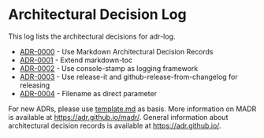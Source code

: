 # Architectural Decision Log

This log lists the architectural decisions for adr-log.

<!-- adrlog -- Regenerate the content by using "adr-log -i". You can install it via "npm install -g adr-log" -->

- [ADR-0000](0000-use-markdown-architectural-decision-records.md) - Use Markdown Architectural Decision Records
- [ADR-0001](0001-extend-markdown-toc.md) - Extend markdown-toc
- [ADR-0002](0002-use-console-stamp-as-logging-framework.md) - Use console-stamp as logging framework
- [ADR-0003](0003-use-release-it-and-github-release-from-changelog-as-release-tooling.md) - Use release-it and github-release-from-changelog for releasing
- [ADR-0004](0004-filename-as-direct-parameter.md) - Filename as direct parameter

<!-- adrlogstop -->

For new ADRs, please use [template.md](template.md) as basis.
More information on MADR is available at <https://adr.github.io/madr/>.
General information about architectural decision records is available at <https://adr.github.io/>.
